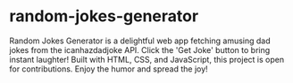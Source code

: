 # random-jokes-generator
Random Jokes Generator is a delightful web app fetching amusing dad jokes from the icanhazdadjoke API. Click the 'Get Joke' button to bring instant laughter! Built with HTML, CSS, and JavaScript, this project is open for contributions. Enjoy the humor and spread the joy!
